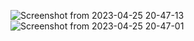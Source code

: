 ![Screenshot from 2023-04-25 20-47-13](https://user-images.githubusercontent.com/86548591/234337342-cb3198b1-ed2e-4d18-ad01-5e7ead6e4152.png)
![Screenshot from 2023-04-25 20-47-01](https://user-images.githubusercontent.com/86548591/234337376-cc13075b-e9b2-4111-b3ba-b84077ea8b78.png)
